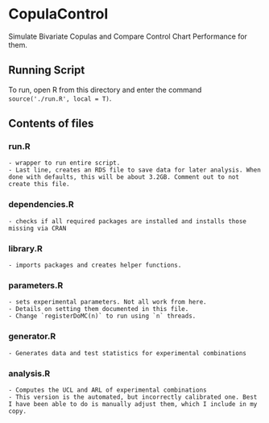 # CopulaControl
Simulate Bivariate Copulas and Compare Control Chart Performance for them.

## Running Script
To run, open R from this directory and enter the command `source('./run.R', local = T)`.

## Contents of files

### run.R
	- wrapper to run entire script.
	- Last line, creates an RDS file to save data for later analysis. When done with defaults, this will be about 3.2GB. Comment out to not create this file.

### dependencies.R
	- checks if all required packages are installed and installs those missing via CRAN

### library.R
	- imports packages and creates helper functions.

### parameters.R
	- sets experimental parameters. Not all work from here.
	- Details on setting them documented in this file.
	- Change `registerDoMC(n)` to run using `n` threads.

### generator.R
	- Generates data and test statistics for experimental combinations

### analysis.R
	- Computes the UCL and ARL of experimental combinations
	- This version is the automated, but incorrectly calibrated one. Best I have been able to do is manually adjust them, which I include in my copy.
